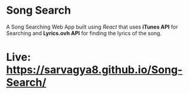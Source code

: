 # Song Search
A Song Searching Web App built using *React* that uses **iTunes API** for Searching and **Lyrics.ovh API** for finding the lyrics of the song.

# Live: https://sarvagya8.github.io/Song-Search/